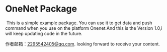 # OneNet Package
​	This is a simple example package. You can use it to get data and push command when you use on the platform Onenet.And this is the Version 1.0,i will keep updating code in the future.

作者邮箱：2295542405@qq.com. looking forward to receive your content.